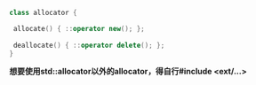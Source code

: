  ```c++
 class allocator {
 
  allocate() { ::operator new(); };
  
  deallocate() { ::operator delete(); };
 }
 ```
 
 **想要使用std::allocator以外的allocator，得自行#include <ext/...>**
 
 ```c++
 
 ```
 
